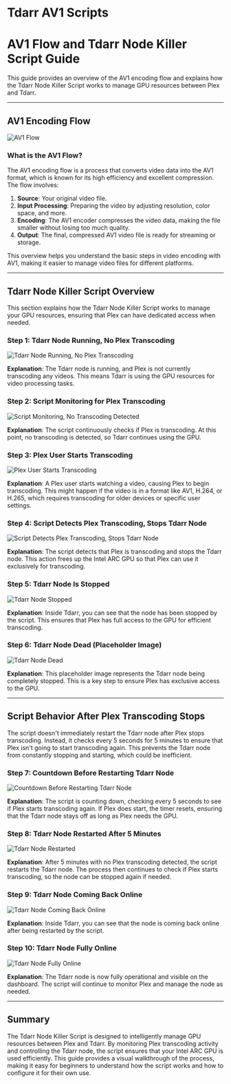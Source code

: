# Tdarr AV1 Scripts

# AV1 Flow and Tdarr Node Killer Script Guide

This guide provides an overview of the AV1 encoding flow and explains how the Tdarr Node Killer Script works to manage GPU resources between Plex and Tdarr. 

---

## AV1 Encoding Flow

![AV1 Flow](https://i.imgur.com/FiFVxgT.png)

### What is the AV1 Flow?

The AV1 encoding flow is a process that converts video data into the AV1 format, which is known for its high efficiency and excellent compression. The flow involves:

1. **Source**: Your original video file.
2. **Input Processing**: Preparing the video by adjusting resolution, color space, and more.
3. **Encoding**: The AV1 encoder compresses the video data, making the file smaller without losing too much quality.
4. **Output**: The final, compressed AV1 video file is ready for streaming or storage.

This overview helps you understand the basic steps in video encoding with AV1, making it easier to manage video files for different platforms.

---

## Tdarr Node Killer Script Overview

This section explains how the Tdarr Node Killer Script works to manage your GPU resources, ensuring that Plex can have dedicated access when needed.

### Step 1: Tdarr Node Running, No Plex Transcoding

![Tdarr Node Running, No Plex Transcoding](https://i.imgur.com/PHRITk0.png)

**Explanation**: The Tdarr node is running, and Plex is not currently transcoding any videos. This means Tdarr is using the GPU resources for video processing tasks.

### Step 2: Script Monitoring for Plex Transcoding

![Script Monitoring, No Transcoding Detected](https://i.imgur.com/tveaVA5.png)

**Explanation**: The script continuously checks if Plex is transcoding. At this point, no transcoding is detected, so Tdarr continues using the GPU.

### Step 3: Plex User Starts Transcoding

![Plex User Starts Transcoding](https://i.imgur.com/AT6hCUV.png)

**Explanation**: A Plex user starts watching a video, causing Plex to begin transcoding. This might happen if the video is in a format like AV1, H.264, or H.265, which requires transcoding for older devices or specific user settings.

### Step 4: Script Detects Plex Transcoding, Stops Tdarr Node

![Script Detects Plex Transcoding, Stops Tdarr Node](https://i.imgur.com/iwob8yB.png)

**Explanation**: The script detects that Plex is transcoding and stops the Tdarr node. This action frees up the Intel ARC GPU so that Plex can use it exclusively for transcoding.

### Step 5: Tdarr Node Is Stopped

![Tdarr Node Stopped](https://i.imgur.com/KzdXHKf.png)

**Explanation**: Inside Tdarr, you can see that the node has been stopped by the script. This ensures that Plex has full access to the GPU for efficient transcoding.

### Step 6: Tdarr Node Dead (Placeholder Image)

![Tdarr Node Dead](https://i.imgur.com/your-placeholder-image.png)

**Explanation**: This placeholder image represents the Tdarr node being completely stopped. This is a key step to ensure Plex has exclusive access to the GPU.

---

## Script Behavior After Plex Transcoding Stops

The script doesn't immediately restart the Tdarr node after Plex stops transcoding. Instead, it checks every 5 seconds for 5 minutes to ensure that Plex isn't going to start transcoding again. This prevents the Tdarr node from constantly stopping and starting, which could be inefficient.

### Step 7: Countdown Before Restarting Tdarr Node

![Countdown Before Restarting Tdarr Node](https://i.imgur.com/59AGRlv.png)

**Explanation**: The script is counting down, checking every 5 seconds to see if Plex starts transcoding again. If Plex does start, the timer resets, ensuring that the Tdarr node stays off as long as Plex needs the GPU.

### Step 8: Tdarr Node Restarted After 5 Minutes

![Tdarr Node Restarted](https://i.imgur.com/ExHsAQI.png)

**Explanation**: After 5 minutes with no Plex transcoding detected, the script restarts the Tdarr node. The process then continues to check if Plex starts transcoding, so the node can be stopped again if needed.

### Step 9: Tdarr Node Coming Back Online

![Tdarr Node Coming Back Online](https://i.imgur.com/TTPVyt0.png)

**Explanation**: Inside Tdarr, you can see that the node is coming back online after being restarted by the script.

### Step 10: Tdarr Node Fully Online

![Tdarr Node Fully Online](https://i.imgur.com/M1M2vSL.png)

**Explanation**: The Tdarr node is now fully operational and visible on the dashboard. The script will continue to monitor Plex and manage the node as needed.

---

## Summary

The Tdarr Node Killer Script is designed to intelligently manage GPU resources between Plex and Tdarr. By monitoring Plex transcoding activity and controlling the Tdarr node, the script ensures that your Intel ARC GPU is used efficiently. This guide provides a visual walkthrough of the process, making it easy for beginners to understand how the script works and how to configure it for their own use.


